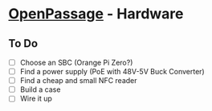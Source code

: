 # [OpenPassage](../README.md) - Hardware

## To Do
- [ ] Choose an SBC (Orange Pi Zero?)
- [ ] Find a power supply (PoE with 48V-5V Buck Converter)
- [ ] Find a cheap and small NFC reader
- [ ] Build a case
- [ ] Wire it up
